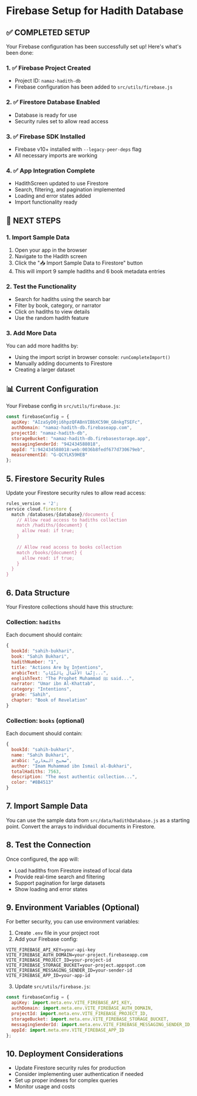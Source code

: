 # Firebase Setup for Hadith Database

## ✅ **COMPLETED SETUP**

Your Firebase configuration has been successfully set up! Here's what's been done:

### 1. ✅ Firebase Project Created
- Project ID: `namaz-hadith-db`
- Firebase configuration has been added to `src/utils/firebase.js`

### 2. ✅ Firestore Database Enabled
- Database is ready for use
- Security rules set to allow read access

### 3. ✅ Firebase SDK Installed
- Firebase v10+ installed with `--legacy-peer-deps` flag
- All necessary imports are working

### 4. ✅ App Integration Complete
- HadithScreen updated to use Firestore
- Search, filtering, and pagination implemented
- Loading and error states added
- Import functionality ready

## 🚀 **NEXT STEPS**

### 1. Import Sample Data
1. Open your app in the browser
2. Navigate to the Hadith screen
3. Click the "📥 Import Sample Data to Firestore" button
4. This will import 9 sample hadiths and 6 book metadata entries

### 2. Test the Functionality
- Search for hadiths using the search bar
- Filter by book, category, or narrator
- Click on hadiths to view details
- Use the random hadith feature

### 3. Add More Data
You can add more hadiths by:
- Using the import script in browser console: `runCompleteImport()`
- Manually adding documents to Firestore
- Creating a larger dataset

## 📊 **Current Configuration**

Your Firebase config in `src/utils/firebase.js`:
```javascript
const firebaseConfig = {
  apiKey: "AIzaSyD0ji6hpzQFABnVIBbXC59H_G8nkgTSEFc",
  authDomain: "namaz-hadith-db.firebaseapp.com",
  projectId: "namaz-hadith-db",
  storageBucket: "namaz-hadith-db.firebasestorage.app",
  messagingSenderId: "942434588018",
  appId: "1:942434588018:web:0036b8fedf677d730679eb",
  measurementId: "G-QCYLK59HEB"
};
```

## 5. Firestore Security Rules

Update your Firestore security rules to allow read access:

```javascript
rules_version = '2';
service cloud.firestore {
  match /databases/{database}/documents {
    // Allow read access to hadiths collection
    match /hadiths/{document} {
      allow read: if true;
    }
    
    // Allow read access to books collection
    match /books/{document} {
      allow read: if true;
    }
  }
}
```

## 6. Data Structure

Your Firestore collections should have this structure:

### Collection: `hadiths`
Each document should contain:
```javascript
{
  bookId: "sahih-bukhari",
  book: "Sahih Bukhari",
  hadithNumber: "1",
  title: "Actions Are by Intentions",
  arabicText: "إِنَّمَا الأَعْمَالُ بِالنِّيَّاتِ...",
  englishText: "The Prophet Muhammad ﷺ said...",
  narrator: "Umar ibn Al-Khattab",
  category: "Intentions",
  grade: "Sahih",
  chapter: "Book of Revelation"
}
```

### Collection: `books` (optional)
Each document should contain:
```javascript
{
  bookId: "sahih-bukhari",
  name: "Sahih Bukhari",
  arabic: "صحيح البخاري",
  author: "Imam Muhammad ibn Ismail al-Bukhari",
  totalHadiths: 7563,
  description: "The most authentic collection...",
  color: "#8B4513"
}
```

## 7. Import Sample Data

You can use the sample data from `src/data/hadithDatabase.js` as a starting point. Convert the arrays to individual documents in Firestore.

## 8. Test the Connection

Once configured, the app will:
- Load hadiths from Firestore instead of local data
- Provide real-time search and filtering
- Support pagination for large datasets
- Show loading and error states

## 9. Environment Variables (Optional)

For better security, you can use environment variables:

1. Create `.env` file in your project root
2. Add your Firebase config:
```
VITE_FIREBASE_API_KEY=your-api-key
VITE_FIREBASE_AUTH_DOMAIN=your-project.firebaseapp.com
VITE_FIREBASE_PROJECT_ID=your-project-id
VITE_FIREBASE_STORAGE_BUCKET=your-project.appspot.com
VITE_FIREBASE_MESSAGING_SENDER_ID=your-sender-id
VITE_FIREBASE_APP_ID=your-app-id
```

3. Update `src/utils/firebase.js`:
```javascript
const firebaseConfig = {
  apiKey: import.meta.env.VITE_FIREBASE_API_KEY,
  authDomain: import.meta.env.VITE_FIREBASE_AUTH_DOMAIN,
  projectId: import.meta.env.VITE_FIREBASE_PROJECT_ID,
  storageBucket: import.meta.env.VITE_FIREBASE_STORAGE_BUCKET,
  messagingSenderId: import.meta.env.VITE_FIREBASE_MESSAGING_SENDER_ID,
  appId: import.meta.env.VITE_FIREBASE_APP_ID
};
```

## 10. Deployment Considerations

- Update Firestore security rules for production
- Consider implementing user authentication if needed
- Set up proper indexes for complex queries
- Monitor usage and costs 